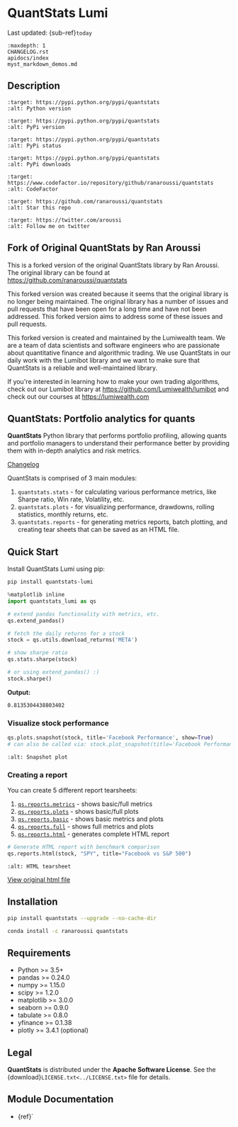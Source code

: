 # QuantStats Lumi

Last updated: {sub-ref}`today`

```{toctree}
:maxdepth: 1
CHANGELOG.rst
apidocs/index
myst_markdown_demos.md
```

## Description

```{image} https://img.shields.io/badge/python-3.6+-blue.svg?style=flat
:target: https://pypi.python.org/pypi/quantstats
:alt: Python version
```

```{image} https://img.shields.io/pypi/v/quantstats.svg?maxAge=60
:target: https://pypi.python.org/pypi/quantstats
:alt: PyPi version
```

```{image} https://img.shields.io/pypi/status/quantstats.svg?maxAge=60
:target: https://pypi.python.org/pypi/quantstats
:alt: PyPi status
```

```{image} https://img.shields.io/pypi/dm/quantstats.svg?maxAge=2592000&label=installs&color=%2327B1FF
:target: https://pypi.python.org/pypi/quantstats
:alt: PyPi downloads
```

```{image} https://www.codefactor.io/repository/github/ranaroussi/quantstats/badge
:target: https://www.codefactor.io/repository/github/ranaroussi/quantstats
:alt: CodeFactor
```

```{image} https://img.shields.io/github/stars/ranaroussi/quantstats.svg?style=social&label=Star&maxAge=60
:target: https://github.com/ranaroussi/quantstats
:alt: Star this repo
```

```{image} https://img.shields.io/twitter/follow/aroussi.svg?style=social&label=Follow&maxAge=60
:target: https://twitter.com/aroussi
:alt: Follow me on twitter
```


## Fork of Original QuantStats by Ran Aroussi

This is a forked version of the original QuantStats library by Ran Aroussi. The original library can be found at <https://github.com/ranaroussi/quantstats>

This forked version was created because it seems that the original library is no longer being maintained. The original library has a number of issues and pull requests that have been open for a long time and have not been addressed. This forked version aims to address some of these issues and pull requests.

This forked version is created and maintained by the Lumiwealth team. We are a team of data scientists and software engineers who are passionate about quantitative finance and algorithmic trading. We use QuantStats in our daily work with the Lumibot library and we want to make sure that QuantStats is a reliable and well-maintained library.

If you're interested in learning how to make your own trading algorithms, check out our Lumibot library at <https://github.com/Lumiwealth/lumibot> and check out our courses at <https://lumiwealth.com>

## QuantStats: Portfolio analytics for quants

**QuantStats** Python library that performs portfolio profiling, allowing quants and portfolio managers to understand their performance better by providing them with in-depth analytics and risk metrics.

[Changelog](CHANGELOG)

QuantStats is comprised of 3 main modules:

1. `quantstats.stats` - for calculating various performance metrics, like Sharpe ratio, Win rate, Volatility, etc.
2. `quantstats.plots` - for visualizing performance, drawdowns, rolling statistics, monthly returns, etc.
3. `quantstats.reports` - for generating metrics reports, batch plotting, and creating tear sheets that can be saved as an HTML file.

## Quick Start

Install QuantStats Lumi using pip:

```bash
pip install quantstats-lumi
```

```python
%matplotlib inline
import quantstats_lumi as qs

# extend pandas functionality with metrics, etc.
qs.extend_pandas()

# fetch the daily returns for a stock
stock = qs.utils.download_returns('META')

# show sharpe ratio
qs.stats.sharpe(stock)

# or using extend_pandas() :)
stock.sharpe()
```

**Output:**
```
0.8135304438803402
```

### Visualize stock performance

```python
qs.plots.snapshot(stock, title='Facebook Performance', show=True)
# can also be called via: stock.plot_snapshot(title='Facebook Performance', show=True)
```

```{image} https://github.com/ranaroussi/quantstats/blob/main/docs/snapshot.jpg?raw=true
:alt: Snapshot plot
```

### Creating a report

You can create 5 different report tearsheets:

1. [`qs.reports.metrics`](./apidocs/quantstats_lumi/quantstats_lumi.reports.md#quantstats_lumi.reports.metrics) - shows basic/full metrics
2. [`qs.reports.plots`](./apidocs/quantstats_lumi/quantstats_lumi.reports.md#quantstats_lumi.reports.plots) - shows basic/full plots  
3. [`qs.reports.basic`](./apidocs/quantstats_lumi/quantstats_lumi.reports.md#quantstats_lumi.reports.basic) - shows basic metrics and plots
4. [`qs.reports.full`](./apidocs/quantstats_lumi/quantstats_lumi.reports.md#quantstats_lumi.reports.full) - shows full metrics and plots
5. [`qs.reports.html`](./apidocs/quantstats_lumi/quantstats_lumi.reports.md#quantstats_lumi.reports.html) - generates complete HTML report

```python
# Generate HTML report with benchmark comparison
qs.reports.html(stock, "SPY", title="Facebook vs S&P 500")
```

```{image} https://github.com/ranaroussi/quantstats/blob/main/docs/report.jpg?raw=true
:alt: HTML tearsheet
```

[View original html file](https://rawcdn.githack.com/ranaroussi/quantstats/main/docs/tearsheet.html)

## Installation

```bash
pip install quantstats --upgrade --no-cache-dir
```

```bash
conda install -c ranaroussi quantstats
```

## Requirements

- Python >= 3.5+
- pandas >= 0.24.0
- numpy >= 1.15.0
- scipy >= 1.2.0
- matplotlib >= 3.0.0
- seaborn >= 0.9.0
- tabulate >= 0.8.0
- yfinance >= 0.1.38
- plotly >= 3.4.1 (optional)

## Legal

**QuantStats** is distributed under the **Apache Software License**. See the {download}`LICENSE.txt<../LICENSE.txt>` file for details.

## Module Documentation

- {ref}`